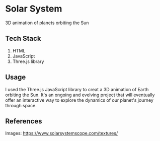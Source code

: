 # Solar System

3D animation of planets orbiting the Sun

## Tech Stack 
1. HTML
2. JavaScript 
3. Three.js library 

## Usage 
I used the Three.js JavaScript library to creat a 3D animation of Earth orbiting the Sun. It's an ongoing and evelving project that will eventually offer an interactive way to explore the dynamics of our planet's journey through space. 

## References 
Images: https://www.solarsystemscope.com/textures/

